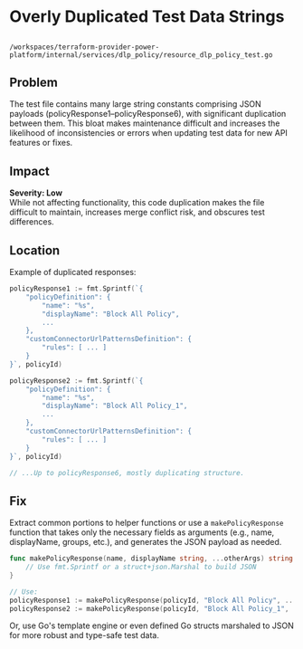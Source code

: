 # Overly Duplicated Test Data Strings

##

`/workspaces/terraform-provider-power-platform/internal/services/dlp_policy/resource_dlp_policy_test.go`

## Problem

The test file contains many large string constants comprising JSON payloads (policyResponse1–policyResponse6), with significant duplication between them. This bloat makes maintenance difficult and increases the likelihood of inconsistencies or errors when updating test data for new API features or fixes.

## Impact

**Severity: Low**  
While not affecting functionality, this code duplication makes the file difficult to maintain, increases merge conflict risk, and obscures test differences.

## Location

Example of duplicated responses:

```go
policyResponse1 := fmt.Sprintf(`{
    "policyDefinition": {
        "name": "%s",
        "displayName": "Block All Policy",
        ...
    },
    "customConnectorUrlPatternsDefinition": {
        "rules": [ ... ]
    }
}`, policyId)

policyResponse2 := fmt.Sprintf(`{
    "policyDefinition": {
        "name": "%s",
        "displayName": "Block All Policy_1",
        ...
    },
    "customConnectorUrlPatternsDefinition": {
        "rules": [ ... ]
    }
}`, policyId)

// ...Up to policyResponse6, mostly duplicating structure.
```

## Fix

Extract common portions to helper functions or use a `makePolicyResponse` function that takes only the necessary fields as arguments (e.g., name, displayName, groups, etc.), and generates the JSON payload as needed.

```go
func makePolicyResponse(name, displayName string, ...otherArgs) string {
    // Use fmt.Sprintf or a struct+json.Marshal to build JSON
}

// Use: 
policyResponse1 := makePolicyResponse(policyId, "Block All Policy", ...)
policyResponse2 := makePolicyResponse(policyId, "Block All Policy_1", ...)
```

Or, use Go's template engine or even defined Go structs marshaled to JSON for more robust and type-safe test data.
